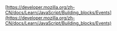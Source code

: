 [https://developer.mozilla.org/zh-CN/docs/Learn/JavaScript/Building_blocks/Events](https://developer.mozilla.org/zh-CN/docs/Learn/JavaScript/Building_blocks/Events)